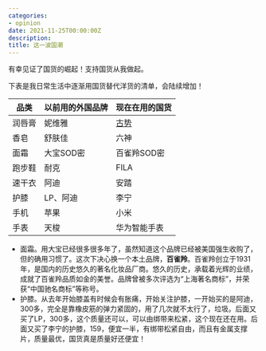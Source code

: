 ```yaml
---
categories:
- opinion
date: 2021-11-25T00:00:00Z
description: 
title: 这一波国潮
---
```


有幸见证了国货的崛起！支持国货从我做起。

下表是我日常生活中逐渐用国货替代洋货的清单，会陆续增加！


| 品类 | 以前用的外国品牌 | 现在在用的国货 | 
| ------ | ------ | ------ |
|润唇膏 | 妮维雅 | [古势](https://baike.baidu.com/item/%E5%8F%A4%E5%8A%BF/23552654) |
|  香皂 | 舒肤佳 | 六神 |
|  面霜 | 大宝SOD密 | 百雀羚SOD密 |
|  跑步鞋 | 耐克 | FILA |
|  速干衣 | 阿迪 | 安踏 |
|  护膝 |  LP、阿迪 | 李宁 |  |
|  手机 | 苹果 | 小米 |
|  手表 | 天梭 | 华为智能手表 |



* 面霜。用大宝已经很多很多年了，虽然知道这个品牌已经被美国强生收购了，但的确用习惯了。这次下决心换一个本土品牌，**百雀羚**。百雀羚创立于1931年，是国内的历史悠久的著名化妆品厂商。悠久的历史，承载着光辉的业绩，成就了百雀羚品质如金的美誉。品牌曾被多次评选为“上海著名商标”，并荣获“中国驰名商标”等称号。
* 护膝。从去年开始膝盖有时候会有胀痛，开始关注护膝，一开始买的是阿迪，300多，完全是靠橡皮筋的弹力紧固的，用了几次就不太行了，垃圾。后面又买了LP，300多，这个质量还可以，可以由绑带来松紧，这个现在还在用。后面又买了李宁的护膝，159，便宜一半，有绑带松紧自由，而且有金属支撑片，质量最优，国货真是质量好还便宜！
